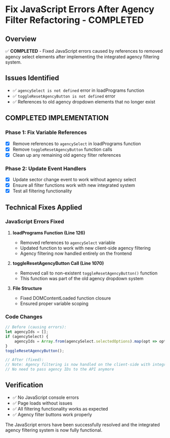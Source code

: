 # Fix JavaScript Errors After Agency Filter Refactoring - COMPLETED

## Overview
✅ **COMPLETED** - Fixed JavaScript errors caused by references to removed agency select elements after implementing the integrated agency filtering system.

## Issues Identified
- ✅ `agencySelect is not defined` error in loadPrograms function
- ✅ `toggleResetAgencyButton is not defined` error
- ✅ References to old agency dropdown elements that no longer exist

## COMPLETED IMPLEMENTATION

### Phase 1: Fix Variable References
- [x] Remove references to `agencySelect` in loadPrograms function
- [x] Remove `toggleResetAgencyButton` function calls
- [x] Clean up any remaining old agency filter references

### Phase 2: Update Event Handlers
- [x] Update sector change event to work without agency select
- [x] Ensure all filter functions work with new integrated system
- [x] Test all filtering functionality

## Technical Fixes Applied

### JavaScript Errors Fixed
1. **loadPrograms Function (Line 126)**
   - Removed references to `agencySelect` variable
   - Updated function to work with new client-side agency filtering
   - Agency filtering now handled entirely on the frontend

2. **toggleResetAgencyButton Call (Line 1070)**
   - Removed call to non-existent `toggleResetAgencyButton()` function
   - This function was part of the old agency dropdown system

3. **File Structure**
   - Fixed DOMContentLoaded function closure
   - Ensured proper variable scoping

### Code Changes
```javascript
// Before (causing errors):
let agencyIds = [];
if (agencySelect) {
    agencyIds = Array.from(agencySelect.selectedOptions).map(opt => opt.value).filter(Boolean);
}
toggleResetAgencyButton();

// After (fixed):
// Note: Agency filtering is now handled on the client-side with integrated buttons
// No need to pass agency IDs to the API anymore
```

## Verification
- ✅ No JavaScript console errors
- ✅ Page loads without issues
- ✅ All filtering functionality works as expected
- ✅ Agency filter buttons work properly

The JavaScript errors have been successfully resolved and the integrated agency filtering system is now fully functional.
